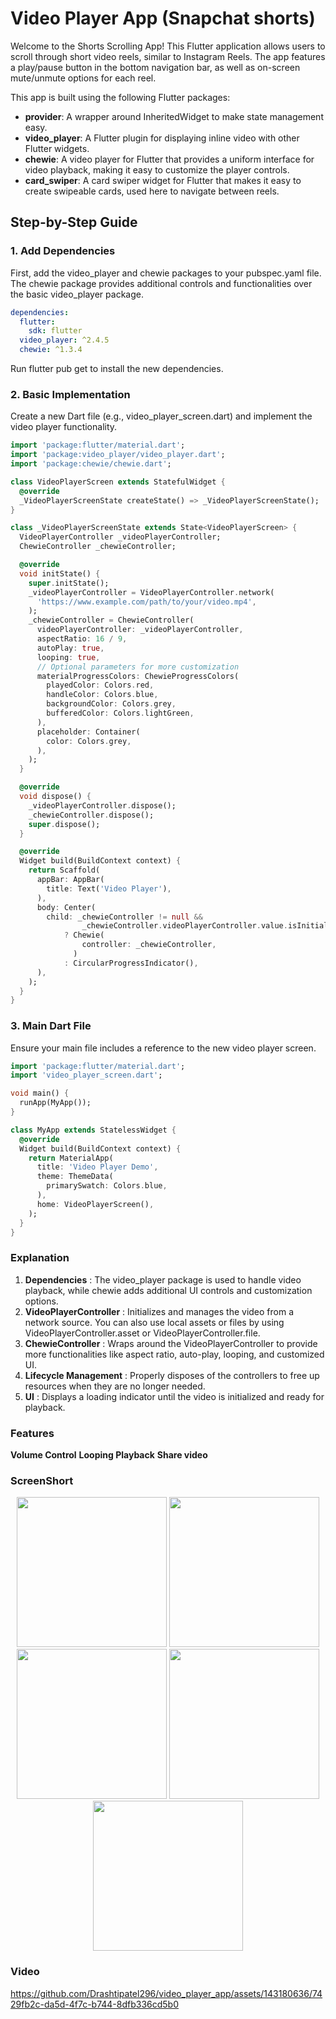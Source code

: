 # Video Player App (Snapchat shorts)

Welcome to the Shorts Scrolling App! This Flutter application allows users to scroll through short video reels, similar to Instagram Reels. The app features a play/pause button in the bottom navigation bar, as well as on-screen mute/unmute options for each reel.

This app is built using the following Flutter packages:

- **provider**: A wrapper around InheritedWidget to make state management easy.
- **video_player**: A Flutter plugin for displaying inline video with other Flutter widgets.
- **chewie**: A video player for Flutter that provides a uniform interface for video playback, making it easy to customize the player controls.
- **card_swiper**: A card swiper widget for Flutter that makes it easy to create swipeable cards, used here to navigate between reels.

## Step-by-Step Guide

### 1. Add Dependencies

First, add the video_player and chewie packages to your pubspec.yaml file. The chewie package provides additional controls and functionalities over the basic video_player package.

```yaml
dependencies:
  flutter:
    sdk: flutter
  video_player: ^2.4.5
  chewie: ^1.3.4
```

Run flutter pub get to install the new dependencies.

### 2. Basic Implementation

Create a new Dart file (e.g., video_player_screen.dart) and implement the video player functionality.

```dart
import 'package:flutter/material.dart';
import 'package:video_player/video_player.dart';
import 'package:chewie/chewie.dart';

class VideoPlayerScreen extends StatefulWidget {
  @override
  _VideoPlayerScreenState createState() => _VideoPlayerScreenState();
}

class _VideoPlayerScreenState extends State<VideoPlayerScreen> {
  VideoPlayerController _videoPlayerController;
  ChewieController _chewieController;

  @override
  void initState() {
    super.initState();
    _videoPlayerController = VideoPlayerController.network(
      'https://www.example.com/path/to/your/video.mp4',
    );
    _chewieController = ChewieController(
      videoPlayerController: _videoPlayerController,
      aspectRatio: 16 / 9,
      autoPlay: true,
      looping: true,
      // Optional parameters for more customization
      materialProgressColors: ChewieProgressColors(
        playedColor: Colors.red,
        handleColor: Colors.blue,
        backgroundColor: Colors.grey,
        bufferedColor: Colors.lightGreen,
      ),
      placeholder: Container(
        color: Colors.grey,
      ),
    );
  }

  @override
  void dispose() {
    _videoPlayerController.dispose();
    _chewieController.dispose();
    super.dispose();
  }

  @override
  Widget build(BuildContext context) {
    return Scaffold(
      appBar: AppBar(
        title: Text('Video Player'),
      ),
      body: Center(
        child: _chewieController != null &&
                _chewieController.videoPlayerController.value.isInitialized
            ? Chewie(
                controller: _chewieController,
              )
            : CircularProgressIndicator(),
      ),
    );
  }
}
```

### 3. Main Dart File

Ensure your main file includes a reference to the new video player screen.

```dart
import 'package:flutter/material.dart';
import 'video_player_screen.dart';

void main() {
  runApp(MyApp());
}

class MyApp extends StatelessWidget {
  @override
  Widget build(BuildContext context) {
    return MaterialApp(
      title: 'Video Player Demo',
      theme: ThemeData(
        primarySwatch: Colors.blue,
      ),
      home: VideoPlayerScreen(),
    );
  }
}
```

### Explanation

1. **Dependencies** : The video_player package is used to handle video playback, while chewie adds additional UI controls and customization options.
2. **VideoPlayerController** : Initializes and manages the video from a network source. You can also use local assets or files by using VideoPlayerController.asset or VideoPlayerController.file.
3. **ChewieController** : Wraps around the VideoPlayerController to provide more functionalities like aspect ratio, auto-play, looping, and customized UI.
4. **Lifecycle Management** : Properly disposes of the controllers to free up resources when they are no longer needed.
5. **UI** : Displays a loading indicator until the video is initialized and ready for playback.

### Features

**Volume Control**
**Looping Playback**
**Share video**

### ScreenShort

<p align='center'>
  <img src='https://github.com/Drashtipatel296/video_player_app/assets/143180636/9605a3e0-3c5c-45e4-8c2a-e886838a0c88' width=240>
  <img src='https://github.com/Drashtipatel296/video_player_app/assets/143180636/c42cdbdd-f366-44c2-86b0-2d02992cd009' width=240>
  <img src='https://github.com/Drashtipatel296/video_player_app/assets/143180636/9f6c5420-6736-4b37-99f6-f93cf102d678' width=240>
  <img src='https://github.com/Drashtipatel296/video_player_app/assets/143180636/89f7745d-e70b-458d-915e-96f59a660371' width=240>
  <img src='https://github.com/Drashtipatel296/video_player_app/assets/143180636/a3ff8ef3-bb98-49db-93de-dbb7817ff3cf' width=240>
</p>

### Video

https://github.com/Drashtipatel296/video_player_app/assets/143180636/7429fb2c-da5d-4f7c-b744-8dfb336cd5b0




















